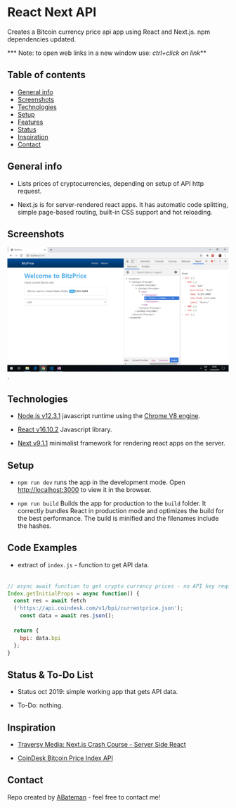 # React Next API

Creates a Bitcoin currency price api app using React and Next.js. npm dependencies updated.

*** Note: to open web links in a new window use: _ctrl+click on link_**

## Table of contents

* [General info](#general-info)
* [Screenshots](#screenshots)
* [Technologies](#technologies)
* [Setup](#setup)
* [Features](#features)
* [Status](#status)
* [Inspiration](#inspiration)
* [Contact](#contact)

## General info

* Lists prices of cryptocurrencies, depending on setup of API http request.

* Next.js is for server-rendered react apps. It has automatic code splitting, simple page-based routing, built-in CSS support and hot reloading.

## Screenshots

![Example screenshot](./img/API-data.png).

## Technologies

* [Node.js v12.3.1](https://nodejs.org/) javascript runtime using the [Chrome V8 engine](https://v8.dev/).

* [React v16.10.2](https://reactjs.org/) Javascript library.

* [Next v9.1.1](https://nextjs.org/) minimalist framework for rendering react apps on the server.

## Setup

* `npm run dev` runs the app in the development mode. Open [http://localhost:3000](http://localhost:3000) to view it in the browser.

* `npm run build` Builds the app for production to the `build` folder. It correctly bundles React in production mode and optimizes the build for the best performance. The build is minified and the filenames include the hashes.

## Code Examples

* extract of `index.js` - function to get API data.

```javascript

// async await function to get crypto currency prices - no API key required.
Index.getInitialProps = async function() {
  const res = await fetch
  ('https://api.coindesk.com/v1/bpi/currentprice.json');
    const data = await res.json();

  return {
    bpi: data.bpi
  };
}

```

## Status & To-Do List

* Status oct 2019: simple working app that gets API data.

* To-Do: nothing.

## Inspiration

* [Traversy Media: Next.js Crash Course - Server Side React](https://www.youtube.com/watch?v=IkOVe40Sy0U&t=1s)

* [CoinDesk Bitcoin Price Index API](https://www.coindesk.com/api)

## Contact

Repo created by [ABateman](https://www.andrewbateman.org) - feel free to contact me!
